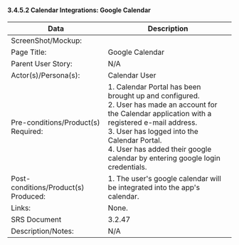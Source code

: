 #### 3.4.5.2 Calendar Integrations: Google Calendar

| Data | Description |
| --- |--- |
| ScreenShot/Mockup: | |
| Page Title: | Google Calendar|
| Parent User Story:| N/A|
| Actor(s)/Persona(s): | Calendar User|
| Pre-conditions/Product(s) Required: |  1. Calendar Portal has been brought up and configured.<br/> 2. User has made an account for the Calendar application with a registered e-mail address. <br/> 3. User has logged into the Calendar Portal. <br/> 4. User has added their google calendar by entering google login credentials.|
| Post-conditions/Product(s) Produced: | 1. The user's google calendar will be integrated into the app's calendar.|
| Links: | None.|
| SRS Document | 3.2.47 |
| Description/Notes:| N/A|

